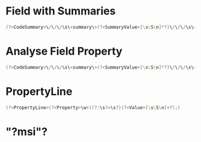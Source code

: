 # Field with Summaries

```PowerShell
(?<CodeSummary>\/\/\/\s\<summary\>(?<SummaryValue>[\s\S\n]*?)\/\/\/\s\<\/summary>(?<SummaryDetails>[\s\S\n]*?))?(?<Field>field\((?<FieldId>[0-9]*);(?<FieldName>.*);(?<FieldDataType>.*)\)[\r\n]+.*(?<FieldContent>(?<PropertyContent>[^}][\s\S\n]*?(?<Property>Description)\s?=\s?'(?<PropertyValue>.*?)?';)?[\s\S\n]*?)})
```

# Analyse Field Property

```PowerShell
(?<CodeSummary>\/\/\/\s\<summary\>(?<SummaryValue>[\s\S\n]*?)\/\/\/\s\<\/summary>(?<SummaryDetails>[\s\S\n]*?))?(?<Field>field\((?<FieldId>[0-9]*);(?<FieldName>.*);(?<FieldDataType>.*)\)[\r\n]+.*(?<FieldContent>(?<PropertyContent>[^}][\s\S\n]*?(?<AnalysePropertyContent>(?<AnalyseProperty>Description)\s?=\s?'(?<AnalysePropertyValue>.*?))?';)?[\s\S\n]*?)})
```


# PropertyLine

```PowerShell
(?<PropertyLine>(?<Property>\w+)(?:\s?=\s?)(?<Value>[\s\S\n]+?);)
```


# "?msi"?

<!-- (?msi) match the remainder of the pattern with the following effective flags: gmsi
m modifier: multi line. Causes ^ and $ to match the begin/end of each line (not only begin/end of string)
s modifier: single line. Dot matches newline characters
i modifier: insensitive. Case insensitive match (ignores case of [a-zA-Z]) -->